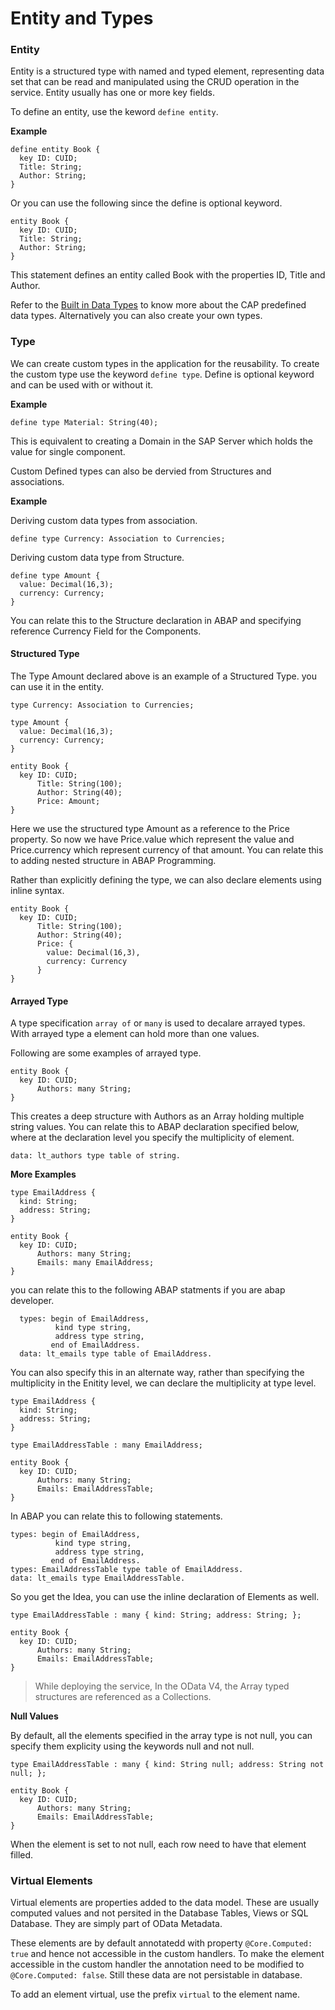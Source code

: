 # Entity and Types

### Entity

Entity is a structured type with named and typed element, representing data set that can be read and manipulated using the CRUD operation in the service.
Entity usually has one or more key fields.

To define an entity, use the keword `define entity`.

**Example**

```
define entity Book {
  key ID: CUID;
  Title: String;
  Author: String;
}
```

Or you can use the following since the define is optional keyword.

```
entity Book {
  key ID: CUID;
  Title: String;
  Author: String;
}
```

This statement defines an entity called Book with the properties ID, Title and Author.

Refer to the [Built in Data Types](built-in-data-type.md) to know more about the CAP predefined data types.
Alternatively you can also create your own types.

### Type

We can create custom types in the application for the reusability. To create the custom type use the keyword `define type`.
Define is optional keyword and can be used with or without it.

**Example**

```
define type Material: String(40);
```

This is equivalent to creating a Domain in the SAP Server which holds the value for single component.

Custom Defined types can also be dervied from Structures and associations.

**Example**

Deriving custom data types from association.

```
define type Currency: Association to Currencies;
```

Deriving custom data type from Structure.

```
define type Amount {
  value: Decimal(16,3);
  currency: Currency;
}
```

You can relate this to the Structure declaration in ABAP and specifying reference Currency Field for the Components.

#### Structured Type

The Type Amount declared above is an example of a Structured Type. you can use it in the entity.

```
type Currency: Association to Currencies;

type Amount {
  value: Decimal(16,3);
  currency: Currency;
}

entity Book {
  key ID: CUID;
      Title: String(100);
      Author: String(40);
      Price: Amount;
}
```

Here we use the structured type Amount as a reference to the Price property. So now we have Price.value which represent the value and Price.currency which represent currency of that amount. You can relate this to adding nested structure in ABAP Programming.

Rather than explicitly defining the type, we can also declare elements using inline syntax.

```
entity Book {
  key ID: CUID;
      Title: String(100);
      Author: String(40);
      Price: {
        value: Decimal(16,3),
        currency: Currency
      }
}
```

#### Arrayed Type

A type specification `array of` or `many` is used to decalare arrayed types. With arrayed type a element can hold more than one values.

Following are some examples of arrayed type.

```
entity Book {
  key ID: CUID;
      Authors: many String;
}
```

This creates a deep structure with Authors as an Array holding multiple string values.
You can relate this to ABAP declaration specified below, where at the declaration level you specify the multiplicity of element.

```
data: lt_authors type table of string.
```

**More Examples**

```
type EmailAddress {
  kind: String;
  address: String;
}

entity Book {
  key ID: CUID;
      Authors: many String;
      Emails: many EmailAddress;
}
```

you can relate this to the following ABAP statments if you are abap developer.

```abap
  types: begin of EmailAddress,
          kind type string,
          address type string,
         end of EmailAddress.
  data: lt_emails type table of EmailAddress.
```

You can also specify this in an alternate way, rather than specifying the multiplicity in the Enitity level, we can declare the multiplicity at type level.

```
type EmailAddress {
  kind: String;
  address: String;
}

type EmailAddressTable : many EmailAddress;

entity Book {
  key ID: CUID;
      Authors: many String;
      Emails: EmailAddressTable;
}
```

In ABAP you can relate this to following statements.

```abap
types: begin of EmailAddress,
          kind type string,
          address type string,
         end of EmailAddress.
types: EmailAddressTable type table of EmailAddress.
data: lt_emails type EmailAddressTable.
```

So you get the Idea, you can use the inline declaration of Elements as well.

```
type EmailAddressTable : many { kind: String; address: String; };

entity Book {
  key ID: CUID;
      Authors: many String;
      Emails: EmailAddressTable;
}
```

> While deploying the service, In the OData V4, the Array typed structures are referenced as a Collections.

**Null Values**

By default, all the elements specified in the array type is not null, you can specify them explicity using the keywords null and not null.

```
type EmailAddressTable : many { kind: String null; address: String not null; };

entity Book {
  key ID: CUID;
      Authors: many String;
      Emails: EmailAddressTable;
}
```

When the element is set to not null, each row need to have that element filled.

### Virtual Elements

Virtual elements are properties added to the data model. These are usually computed values and not persited in the Database Tables, Views or SQL Database.
They are simply part of OData Metadata.

These elements are by default annotatedd with property `@Core.Computed: true` and hence not accessible in the custom handlers. To make the element accessible in the custom handler the annotation need to be modified to `@Core.Computed: false`. Still these data are not persistable in database.

To add an element virtual, use the prefix `virtual` to the element name.
